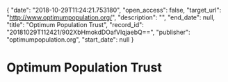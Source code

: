 {
  "date": "2018-10-29T11:24:21.753180", 
  "open_access": false, 
  "target_url": "http://www.optimumpopulation.org/", 
  "description": "", 
  "end_date": null, 
  "title": "Optimum Population Trust", 
  "record_id": "20181029T112421/902XbHmokdDOafVlqjaebQ==", 
  "publisher": "optimumpopulation.org", 
  "start_date": null
}

# Optimum Population Trust

